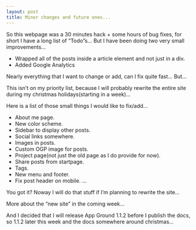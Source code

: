 ```yaml
---
layout: post
title: Minor changes and future ones...
---
```

So this webpage was a 30 minutes hack + some hours of bug fixes, for short I have a long list of “Todo”s…
But I have been doing two very small improvements…

 - Wrapped all of the posts inside a article element and not just in a div.
 - Added Google Analytics

Nearly everything that I want to change or add, can I fix quite fast… But…

This isn’t on my priority list, because I will probably rewrite the entire site during my christmas holidays(starting in a week)...

Here is a list of those small things I would like to fix/add…
	
 - About me page.
 - New color scheme.
 - Sidebar to display other posts.
 - Social links somewhere.
 - Images in posts.
 - Custom OGP image for posts.
 - Project page(not just the old page as I do provide for now).
 - Share posts from startpage.
 - Tags.
 - New menu and footer.
 - Fix post header on mobile.
...

You got it?
Noway I will do that stuff if I’m planning to rewrite the site…

More about the “new site” in the coming week…

And I decided that I will release App Ground 1.1.2 before I publish the docs, so 1.1.2 later this week and the docs somewhere around christmas…